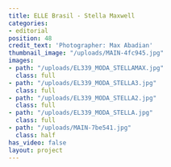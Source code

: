 ```yaml
---
title: ELLE Brasil - Stella Maxwell
categories:
- editorial
position: 48
credit_text: 'Photographer: Max Abadian'
thumbnail_image: "/uploads/MAIN-4fc945.jpg"
images:
- path: "/uploads/EL339_MODA_STELLAMAX.jpg"
  class: full
- path: "/uploads/EL339_MODA_STELLA3.jpg"
  class: full
- path: "/uploads/EL339_MODA_STELLA2.jpg"
  class: full
- path: "/uploads/EL339_MODA_STELLA.jpg"
  class: full
- path: "/uploads/MAIN-7be541.jpg"
  class: half
has_video: false
layout: project
---
```


